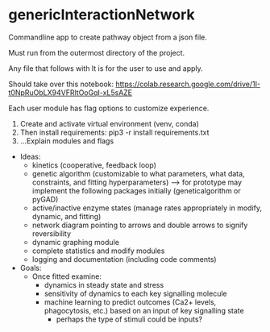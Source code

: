 # genericInteractionNetwork
Commandline app to create pathway object from a json file.

Must run from the outermost directory of the project.

Any file that follows with It is for the user to use and apply.

Should take over this notebook: https://colab.research.google.com/drive/1I-t0NpRuObLX94VFRltOoGqI-xL5sAZE

Each user module has flag options to customize experience.

1. Create and activate virtual environment (venv, conda)
2. Then install requirements: pip3 -r install requirements.txt
3. ...Explain modules and flags

- Ideas:
  - kinetics (cooperative, feedback loop)
  - genetic algorithm (customizable to what parameters, what data, constraints, and fitting hyperparameters) --> for prototype may implement the following packages initially (geneticalgorithm or pyGAD)
  - active/inactive enzyme states (manage rates appropriately in modify, dynamic, and fitting)
  - network diagram pointing to arrows and double arrows to signify reversibility
  - dynamic graphing module
  - complete statistics and modify modules
  - logging and documentation (including code comments)
- Goals:
  - Once fitted examine:
    - dynamics in steady state and stress
    - sensitivity of dynamics to each key signalling molecule
    - machine learning to predict outcomes (Ca2+ levels, phagocytosis, etc.) based on an input of key signalling state
      - perhaps the type of stimuli could be inputs?
